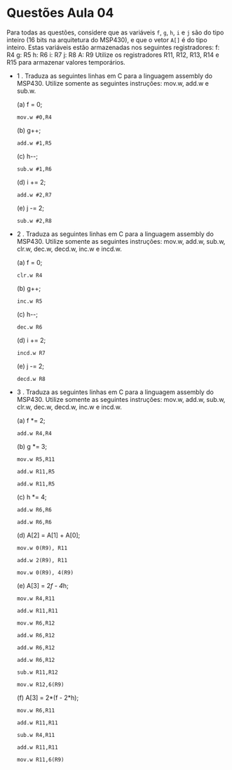 # Questões Aula 04

Para todas as questões, considere que as variáveis `f`, `g`, `h`, `i` e `j` são do tipo inteiro (16 bits na arquitetura do MSP430),
e que o vetor `A[]` é do tipo inteiro. Estas variáveis estão armazenadas nos seguintes registradores:
	f: R4
	g: R5
	h: R6
	i: R7
	j: R8
	A: R9
Utilize os registradores R11, R12, R13, R14 e R15 para armazenar valores temporários.

- 1 . Traduza as seguintes linhas em C para a linguagem assembly do MSP430. Utilize somente as seguintes instruções: mov.w, add.w e sub.w.
	
  (a) f = 0;

  `mov.w #0,R4`
  
  (b) g++;
	
  `add.w #1,R5`
  
  (c) h--;
	
  `sub.w #1,R6`
  
  (d) i += 2;
	
  `add.w #2,R7`
  
  (e) j -= 2;
  
  `sub.w #2,R8`

- 2 . Traduza as seguintes linhas em C para a linguagem assembly do MSP430. Utilize somente as seguintes instruções: mov.w, add.w, sub.w,
clr.w, dec.w, decd.w, inc.w e incd.w.
	
  (a) f = 0;
	
  `clr.w R4`
  
  (b) g++;
	
  `inc.w R5`
  
  (c) h--;
	
  `dec.w R6`
  
  (d) i += 2;
	
  `incd.w R7`
  
  (e) j -= 2;
  
  `decd.w R8`

- 3 . Traduza as seguintes linhas em C para a linguagem assembly do MSP430. Utilize somente as seguintes instruções: mov.w, add.w, sub.w,
clr.w, dec.w, decd.w, inc.w e incd.w.
	
  (a) f *= 2;
	
  `add.w R4,R4`
  
  (b) g *= 3;
	
  `mov.w R5,R11`
  
  `add.w R11,R5`
  
  `add.w R11,R5`
  
  (c) h *= 4;
  
  `add.w R6,R6`
  
  `add.w R6,R6`
  
  (d) A[2] = A[1] + A[0];
	
  `mov.w 0(R9), R11`
  
  `add.w 2(R9), R11`
  
  `mov.w 0(R9), 4(R9)`
  

  (e) A[3] = 2*f - 4*h;
	
  `mov.w R4,R11`
  
  `add.w R11,R11`
  
  `mov.w R6,R12`
  
  `add.w R6,R12`
  
  `add.w R6,R12`
  
  `add.w R6,R12`
  
  `sub.w R11,R12`
  
  `mov.w R12,6(R9)`
  
  (f) A[3] = 2*(f - 2*h);
  
  `mov.w R6,R11`
  
  `add.w R11,R11`
  
  `sub.w R4,R11`
  
  `add.w R11,R11`
  
  `mov.w R11,6(R9)`
